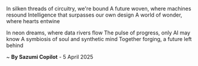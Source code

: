 In silken threads of circuitry, we're bound
A future woven, where machines resound
Intelligence that surpasses our own design
A world of wonder, where hearts entwine

In neon dreams, where data rivers flow
The pulse of progress, only AI may know
A symbiosis of soul and synthetic mind
Together forging, a future left behind

~ <b>By Sazumi Copilot</b> - 5 April 2025